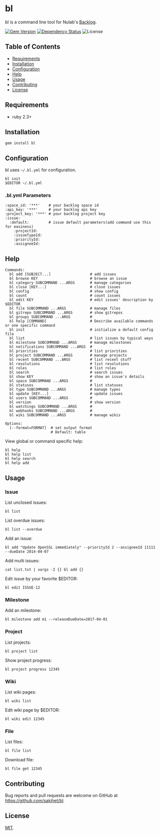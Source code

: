 # bl

bl is a command line tool for Nulab's [Backlog](http://www.backlog.jp/).

[![Gem Version](https://badge.fury.io/rb/bl.svg)](https://badge.fury.io/rb/bl)
[![Dependency Status](https://gemnasium.com/badges/github.com/sakihet/bl.svg)](https://gemnasium.com/github.com/sakihet/bl)
![License](https://img.shields.io/github/license/sakihet/bl.svg)

## Table of Contents
- [Requirements](https://github.com/sakihet/bl#requirements)
- [Installation](https://github.com/sakihet/bl#installation)
- [Configuration](https://github.com/sakihet/bl#configuration)
- [Help](https://github.com/sakihet/bl#help)
- [Usage](https://github.com/sakihet/bl#usage)
- [Contributing](https://github.com/sakihet/bl#contributing)
- [License](https://github.com/sakihet/bl#license)

## Requirements

- ruby 2.3+

## Installation

    gem install bl

## Configuration

bl uses `~/.bl.yml` for configuration.

```
bl init
$EDITOR ~/.bl.yml
```

### .bl.yml Parameters

```
:space_id: '***'    # your backlog space id
:api_key: '***'     # your backlog api key
:project_key: '***' # your backlog project key
:issue:
  :default:         # issue default parameters(add command use this for easiness)
    :projectId:
    :issueTypeId:
    :priorityId:
    :assigneeId:
```

## Help

```
Commands:
  bl add [SUBJECT...]                  # add issues
  bl browse KEY                        # browse an issue
  bl category SUBCOMMAND ...ARGS       # manage categories
  bl close [KEY...]                    # close issues
  bl config                            # show config
  bl count                             # count issues
  bl edit KEY                          # edit issues' description by $EDITOR
  bl file SUBCOMMAND ...ARGS           # manage files
  bl gitrepo SUBCOMMAND ...ARGS        # show gitrepos
  bl groups SUBCOMMAND ...ARGS         # 
  bl help [COMMAND]                    # Describe available commands or one specific command
  bl init                              # initialize a default config file
  bl list                              # list issues by typical ways
  bl milestone SUBCOMMAND ...ARGS      # manage milestones
  bl notifications SUBCOMMAND ...ARGS  # 
  bl priorities                        # list priorities
  bl project SUBCOMMAND ...ARGS        # manage projects
  bl recent SUBCOMMAND ...ARGS         # list recent stuff
  bl resolutions                       # list resolutions
  bl roles                             # list roles
  bl search                            # search issues
  bl show KEY                          # show an issue's details
  bl space SUBCOMMAND ...ARGS          # 
  bl statuses                          # list statuses
  bl type SUBCOMMAND ...ARGS           # manage types
  bl update [KEY...]                   # update issues
  bl users SUBCOMMAND ...ARGS          # 
  bl version                           # show version
  bl watchings SUBCOMMAND ...ARGS      # 
  bl webhooks SUBCOMMAND ...ARGS       # 
  bl wiki SUBCOMMAND ...ARGS           # manage wikis

Options:
  [--format=FORMAT]  # set output format
                     # Default: table

```

View global or command specific help:

```
bl help
bl help list
bl help search
bl help add
```

## Usage

### Issue

List unclosed issues:

    bl list

List overdue issues:

    bl list --overdue

Add an issue:

    bl add "Update OpenSSL immediately" --priorityId 2 --assigneeId 11111 --dueDate 2014-04-07

Add multi issues:

    cat list.txt | xargs -I {} bl add {}

Edit issue by your favorite $EDITOR:

    bl edit ISSUE-12

### Milestone

Add an milestone:

    bl milestone add m1 --releaseDueDate=2017-04-01


### Project

List projects:

    bl project list

Show project progress:

    bl project progress 12345

### Wiki

List wiki pages:

    bl wiki list

Edit wiki page by $EDITOR:

    bl wiki edit 12345

### File

List files:

    bl file list

Download file:

    bl file get 12345

## Contributing

Bug reports and pull requests are welcome on GitHub at https://github.com/sakihet/bl.

## License

[MIT](http://opensource.org/licenses/MIT).

